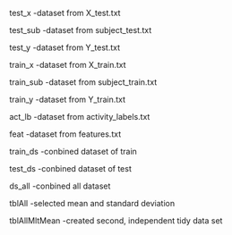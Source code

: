 test_x         -dataset from X_test.txt

test_sub       -dataset from subject_test.txt

test_y         -dataset from Y_test.txt

train_x        -dataset from X_train.txt

train_sub      -dataset from subject_train.txt

train_y        -dataset from Y_train.txt

act_lb         -dataset from activity_labels.txt

feat           -dataset from features.txt

train_ds       -conbined dataset of train

test_ds        -conbined dataset of test

ds_all         -conbined all dataset

tblAll         -selected mean and standard deviation

tblAllMltMean  -created second, independent tidy data set  
